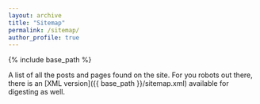 ```yaml
---
layout: archive
title: "Sitemap"
permalink: /sitemap/
author_profile: true
---
```

{% include base_path %}

A list of all the posts and pages found on the site. For you robots out there, there is an [XML version]({{ base_path }}/sitemap.xml) available for digesting as well.


